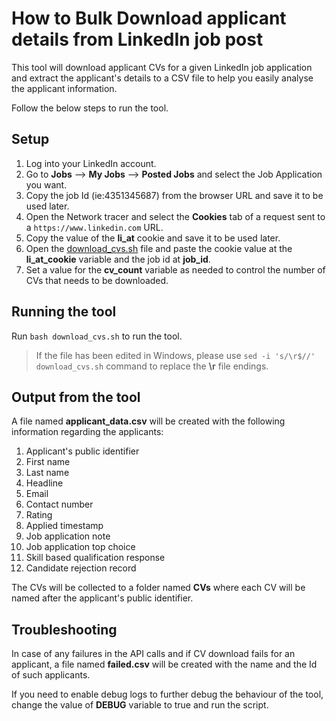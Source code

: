 # How to Bulk Download applicant details from LinkedIn job post

This tool will download applicant CVs for a given LinkedIn job application and extract the applicant's details to a CSV file to help you easily analyse the applicant information.

Follow the below steps to run the tool.

## Setup

1. Log into your LinkedIn account.
2. Go to **Jobs** --> **My Jobs** --> **Posted Jobs** and select the Job Application you want.
3. Copy the job Id (ie:4351345687) from the browser URL and save it to be used later.
4. Open the Network tracer and select the **Cookies** tab of a request sent to a `https://www.linkedin.com` URL.
5. Copy the value of the **li_at** cookie and save it to be used later.
6. Open the [download_cvs.sh](./download_cvs.sh) file and paste the cookie value at the **li_at_cookie** variable and the job id at **job_id**.
7. Set a value for the **cv_count** variable as needed to control the number of CVs that needs to be downloaded.

## Running the tool

Run `bash download_cvs.sh` to run the tool.

> If the file has been edited in Windows, please use `sed -i 's/\r$//' download_cvs.sh` command to replace the **\r** file endings.

## Output from the tool

A file named **applicant_data.csv** will be created with the following information regarding the applicants:

1. Applicant's public identifier
2. First name
3. Last name
4. Headline
5. Email
6. Contact number
7. Rating
8. Applied timestamp
9. Job application note
10. Job application top choice
11. Skill based qualification response
12. Candidate rejection record

The CVs will be collected to a folder named **CVs** where each CV will be named after the applicant's public identifier.

## Troubleshooting

In case of any failures in the API calls and if CV download fails for an applicant, a file named **failed.csv** will be created with the name and the Id of such applicants.

If you need to enable debug logs to further debug the behaviour of the tool, change the value of **DEBUG** variable to true and run the script.
